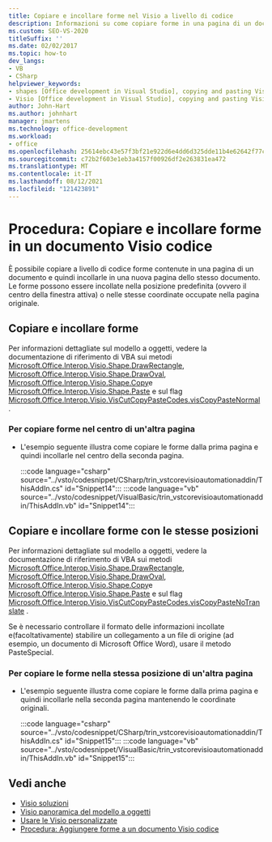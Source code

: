 ```yaml
---
title: Copiare e incollare forme nel Visio a livello di codice
description: Informazioni su come copiare forme in una pagina di un documento a livello di codice e incollarle in una nuova pagina nello stesso documento.
ms.custom: SEO-VS-2020
titleSuffix: ''
ms.date: 02/02/2017
ms.topic: how-to
dev_langs:
- VB
- CSharp
helpviewer_keywords:
- shapes [Office development in Visual Studio], copying and pasting Visio shapes
- Visio [Office development in Visual Studio], copying and pasting Visio shapes
author: John-Hart
ms.author: johnhart
manager: jmartens
ms.technology: office-development
ms.workload:
- office
ms.openlocfilehash: 25614ebc43e57f3bf21e922d6e4dd6d325dde11b4e62642f77c21ac8082a356d
ms.sourcegitcommit: c72b2f603e1eb3a4157f00926df2e263831ea472
ms.translationtype: MT
ms.contentlocale: it-IT
ms.lasthandoff: 08/12/2021
ms.locfileid: "121423891"
---
```

# <a name="how-to-programmatically-copy-and-paste-shapes-in-a-visio-document"></a>Procedura: Copiare e incollare forme in un documento Visio codice
  È possibile copiare a livello di codice forme contenute in una pagina di un documento e quindi incollarle in una nuova pagina dello stesso documento. Le forme possono essere incollate nella posizione predefinita (ovvero il centro della finestra attiva) o nelle stesse coordinate occupate nella pagina originale.

## <a name="copy-and-paste-shapes"></a>Copiare e incollare forme
 Per informazioni dettagliate sul modello a oggetti, vedere la documentazione di riferimento di VBA sui metodi [Microsoft.Office.Interop.Visio.Shape.DrawRectangle](/office/vba/api/Visio.Shape.DrawRectangle), [Microsoft.Office.Interop.Visio.Shape.DrawOval](/office/vba/api/Visio.Shape.DrawOval), [Microsoft.Office.Interop.Visio.Shape.Copy](/office/vba/api/Visio.Shape.Copy)e [Microsoft.Office.Interop.Visio.Shape.Paste](/office/vba/api/Visio.Shape.Paste) e sul flag [Microsoft.Office.Interop.Visio.VisCutCopyPasteCodes.visCopyPasteNormal](/office/vba/api/Visio.viscutcopypastecodes) .

### <a name="to-copy-shapes-to-the-center-of-another-page"></a>Per copiare forme nel centro di un'altra pagina

- L'esempio seguente illustra come copiare le forme dalla prima pagina e quindi incollarle nel centro della seconda pagina.

     :::code language="csharp" source="../vsto/codesnippet/CSharp/trin_vstcorevisioautomationaddin/ThisAddIn.cs" id="Snippet14":::
     :::code language="vb" source="../vsto/codesnippet/VisualBasic/trin_vstcorevisioautomationaddin/ThisAddIn.vb" id="Snippet14":::

## <a name="copy-and-paste-shapes-with-the-same-positions"></a>Copiare e incollare forme con le stesse posizioni
 Per informazioni dettagliate sul modello a oggetti, vedere la documentazione di riferimento di VBA sui metodi [Microsoft.Office.Interop.Visio.Shape.DrawRectangle](/office/vba/api/Visio.Shape.DrawRectangle), [Microsoft.Office.Interop.Visio.Shape.DrawOval](/office/vba/api/Visio.Shape.DrawOval), [Microsoft.Office.Interop.Visio.Shape.Copy](/office/vba/api/Visio.Shape.Copy)e [Microsoft.Office.Interop.Visio.Shape.Paste](/office/vba/api/Visio.Shape.Paste) e sul flag [Microsoft.Office.Interop.Visio.VisCutCopyPasteCodes.visCopyPasteNoTranslate](/office/vba/api/Visio.viscutcopypastecodes) .

 Se è necessario controllare il formato delle informazioni incollate e(facoltativamente) stabilire un collegamento a un file di origine (ad esempio, un documento di Microsoft Office Word), usare il metodo PasteSpecial.

### <a name="to-copy-shapes-and-shape-locations-to-another-page"></a>Per copiare le forme nella stessa posizione di un'altra pagina

- L'esempio seguente illustra come copiare le forme dalla prima pagina e quindi incollarle nella seconda pagina mantenendo le coordinate originali.

     :::code language="csharp" source="../vsto/codesnippet/CSharp/trin_vstcorevisioautomationaddin/ThisAddIn.cs" id="Snippet15":::
     :::code language="vb" source="../vsto/codesnippet/VisualBasic/trin_vstcorevisioautomationaddin/ThisAddIn.vb" id="Snippet15":::

## <a name="see-also"></a>Vedi anche
- [Visio soluzioni](../vsto/visio-solutions.md)
- [Visio panoramica del modello a oggetti](../vsto/visio-object-model-overview.md)
- [Usare le Visio personalizzate](../vsto/working-with-visio-shapes.md)
- [Procedura: Aggiungere forme a un documento Visio codice](../vsto/how-to-programmatically-add-shapes-to-a-visio-document.md)

